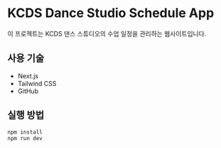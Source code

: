 # KCDS Dance Studio Schedule App

이 프로젝트는 KCDS 댄스 스튜디오의 수업 일정을 관리하는 웹사이트입니다.

## 사용 기술
- Next.js
- Tailwind CSS
- GitHub

## 실행 방법
```bash
npm install
npm run dev
